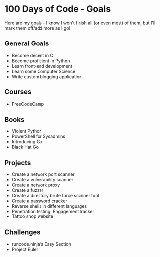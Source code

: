 # 100 Days of Code - Goals

Here are my goals - I know I won't finish all (or even most) of them, but I'll mark them off/add more as I go!

## General Goals
* Become decent in C
* Become proficient in Python
* Learn front-end development
* Learn some Computer Science
* Write custom blogging application

## Courses
* FreeCodeCamp

## Books
* Violent Python
* PowerShell for Sysadmins
* Introducing Go
* Black Hat Go

## Projects
* Create a network port scanner
* Create a vulnerability scanner
* Create a network proxy
* Create a fuzzer
* Create a directory brute force scanner tool
* Create a password cracker
* Reverse shells in different languages
* Penetration testing: Engagement tracker
* Tattoo shop website

## Challenges
* runcode.ninja's Easy Section
* Project Euler